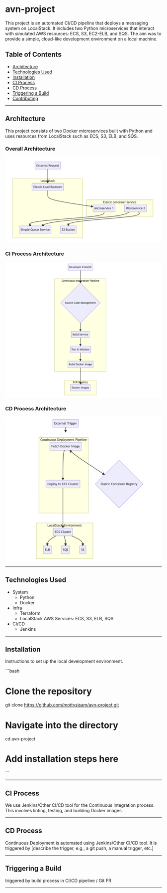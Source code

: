 # avn-project

This project is an automated CI/CD pipeline that deploys a messaging system on LocalStack. It includes two Python microservices that interact with simulated AWS resources: ECS, S3, EC2-ELB, and SQS. The aim was to provide a simple, cloud-like development environment on a local machine.

## Table of Contents

- [Architecture](#architecture)
- [Technologies Used](#technologies-used)
- [Installation](#installation)
- [CI Process](#ci-process)
- [CD Process](#cd-process)
- [Triggering a Build](#triggering-a-build)
- [Contributing](#contributing)

---

## Architecture

This project consists of two Docker microservices built with Python and uses resources from LocalStack such as ECS, S3, ELB, and SQS. 

### Overall Architecture
![Overall Architecture](docs/architecture/overall-architecture.png)

### CI Process Architecture
![CI Process Architecture](docs/architecture/ci-process-architecture.png)

### CD Process Architecture
![CD Process Architecture](docs/architecture/cd-process-architecture.png)

---

## Technologies Used
- System
    - Python
    - Docker
- Infra 
    - Terraform
    - LocalStack AWS Services: ECS, S3, ELB, SQS
- CI/CD 
    - Jenkins

---

## Installation

Instructions to set up the local development environment.

\`\`\`bash
# Clone the repository
git clone https://github.com/mottysisam/avn-project.git

# Navigate into the directory
cd avn-project

# Add installation steps here
\`\`\`

---

## CI Process

We use Jenkins/Other CI/CD tool for the Continuous Integration process. This involves linting, testing, and building Docker images.

---

## CD Process

Continuous Deployment is automated using Jenkins/Other CI/CD tool. It is triggered by [describe the trigger, e.g., a git push, a manual trigger, etc.]

---

## Triggering a Build

triggered by build process in CI/CD pipeline / Git PR

---


